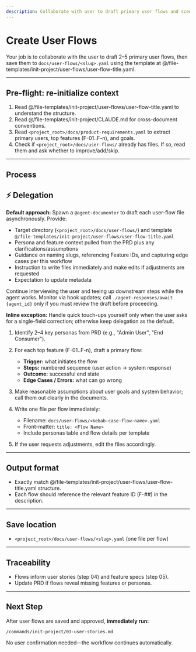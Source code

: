 ```yaml
---
description: Collaborate with user to draft primary user flows and scenarios
---
```


# Create User Flows

Your job is to collaborate with the user to draft 2–5 primary user flows, then save them to `docs/user-flows/<slug>.yaml` using the template at @/file-templates/init-project/user-flows/user-flow-title.yaml.

---

## Pre-flight: re-initialize context
1. Read @/file-templates/init-project/user-flows/user-flow-title.yaml to understand the structure.
2. Read @/file-templates/init-project/CLAUDE.md for cross-document conventions.
3. Read `<project_root>/docs/product-requirements.yaml` to extract primary users, top features (F-01..F-n), and goals.
4. Check if `<project_root>/docs/user-flows/` already has files. If so, read them and ask whether to improve/add/skip.

---

## Process

## ⚡ Delegation

**Default approach:** Spawn a `@agent-documentor` to draft each user-flow file asynchronously. Provide:
- Target directory (`<project_root>/docs/user-flows/`) and template `@/file-templates/init-project/user-flows/user-flow-title.yaml`
- Persona and feature context pulled from the PRD plus any clarifications/assumptions
- Guidance on naming slugs, referencing Feature IDs, and capturing edge cases per this workflow
- Instruction to write files immediately and make edits if adjustments are requested
- Expectation to update metadata

Continue interviewing the user and teeing up downstream steps while the agent works. Monitor via hook updates; call `./agent-responses/await {agent_id}` only if you must review the draft before proceeding.

**Inline exception:** Handle quick touch-ups yourself only when the user asks for a single-field correction; otherwise keep delegation as the default.

1. Identify 2–4 key personas from PRD (e.g., "Admin User", "End Consumer").

2. For each top feature (F-01..F-n), draft a primary flow:
   - **Trigger:** what initiates the flow
   - **Steps:** numbered sequence (user action → system response)
   - **Outcome:** successful end state
   - **Edge Cases / Errors:** what can go wrong

3. Make reasonable assumptions about user goals and system behavior; call them out clearly in the documents.

4. Write one file per flow immediately:
   - Filename: `docs/user-flows/<kebab-case-flow-name>.yaml`
   - Front-matter: `title: <Flow Name>`
   - Include personas table and flow details per template

5. If the user requests adjustments, edit the files accordingly.

---

## Output format
- Exactly match @/file-templates/init-project/user-flows/user-flow-title.yaml structure.
- Each flow should reference the relevant feature ID (F-##) in the description.

---

## Save location
- `<project_root>/docs/user-flows/<slug>.yaml` (one file per flow)

---

## Traceability
- Flows inform user stories (step 04) and feature specs (step 05).
- Update PRD if flows reveal missing features or personas.

---

## Next Step

After user flows are saved and approved, **immediately run:**
```
/commands/init-project/03-user-stories.md
```

No user confirmation needed—the workflow continues automatically.
